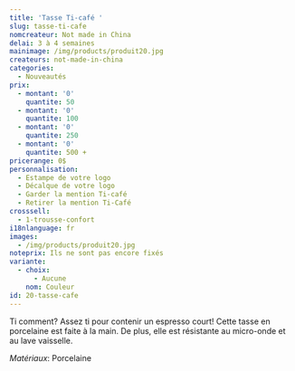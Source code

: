 ```yaml
---
title: 'Tasse Ti-café '
slug: tasse-ti-cafe
nomcreateur: Not made in China
delai: 3 à 4 semaines
mainimage: /img/products/produit20.jpg
createurs: not-made-in-china
categories:
  - Nouveautés
prix:
  - montant: '0'
    quantite: 50
  - montant: '0'
    quantite: 100
  - montant: '0'
    quantite: 250
  - montant: '0'
    quantite: 500 +
pricerange: 0$
personnalisation:
  - Estampe de votre logo
  - Décalque de votre logo
  - Garder la mention Ti-café
  - Retirer la mention Ti-Café
crosssell:
  - 1-trousse-confort
i18nlanguage: fr
images:
  - /img/products/produit20.jpg
noteprix: Ils ne sont pas encore fixés
variante:
  - choix:
      - Aucune
    nom: Couleur
id: 20-tasse-cafe
---
```

Ti comment? Assez ti pour contenir un espresso court! Cette tasse en porcelaine est faite à la main. De plus, elle est résistante au micro-onde et au lave vaisselle.

_Matériaux_: Porcelaine

